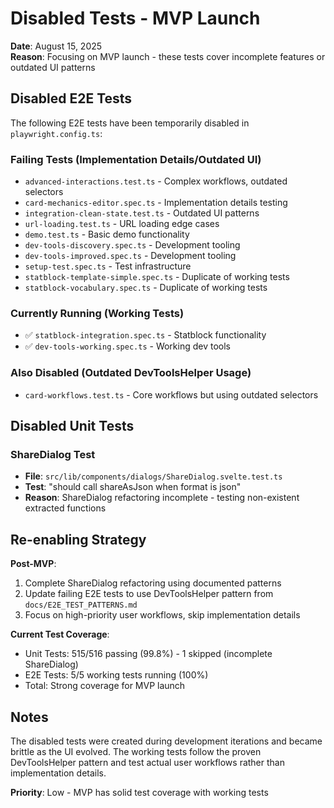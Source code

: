 # Disabled Tests - MVP Launch

**Date**: August 15, 2025  
**Reason**: Focusing on MVP launch - these tests cover incomplete features or outdated UI patterns

## Disabled E2E Tests

The following E2E tests have been temporarily disabled in `playwright.config.ts`:

### Failing Tests (Implementation Details/Outdated UI)
- `advanced-interactions.test.ts` - Complex workflows, outdated selectors
- `card-mechanics-editor.spec.ts` - Implementation details testing
- `integration-clean-state.test.ts` - Outdated UI patterns
- `url-loading.test.ts` - URL loading edge cases
- `demo.test.ts` - Basic demo functionality
- `dev-tools-discovery.spec.ts` - Development tooling
- `dev-tools-improved.spec.ts` - Development tooling
- `setup-test.spec.ts` - Test infrastructure
- `statblock-template-simple.spec.ts` - Duplicate of working tests
- `statblock-vocabulary.spec.ts` - Duplicate of working tests

### Currently Running (Working Tests)
- ✅ `statblock-integration.spec.ts` - Statblock functionality  
- ✅ `dev-tools-working.spec.ts` - Working dev tools

### Also Disabled (Outdated DevToolsHelper Usage)
- `card-workflows.test.ts` - Core workflows but using outdated selectors

## Disabled Unit Tests

### ShareDialog Test
- **File**: `src/lib/components/dialogs/ShareDialog.svelte.test.ts`
- **Test**: "should call shareAsJson when format is json"
- **Reason**: ShareDialog refactoring incomplete - testing non-existent extracted functions

## Re-enabling Strategy

**Post-MVP**: 
1. Complete ShareDialog refactoring using documented patterns
2. Update failing E2E tests to use DevToolsHelper pattern from `docs/E2E_TEST_PATTERNS.md`
3. Focus on high-priority user workflows, skip implementation details

**Current Test Coverage**: 
- Unit Tests: 515/516 passing (99.8%) - 1 skipped (incomplete ShareDialog)
- E2E Tests: 5/5 working tests running (100%)
- Total: Strong coverage for MVP launch

## Notes

The disabled tests were created during development iterations and became brittle as the UI evolved. The working tests follow the proven DevToolsHelper pattern and test actual user workflows rather than implementation details.

**Priority**: Low - MVP has solid test coverage with working tests
